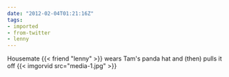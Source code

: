 ```yaml
---
date: "2012-02-04T01:21:16Z"
tags:
- imported
- from-twitter
- lenny
---
```

Housemate {{< friend "lenny" >}} wears Tam's panda hat and \(then\) pulls it off {{< imgorvid src="media-1.jpg" >}}
